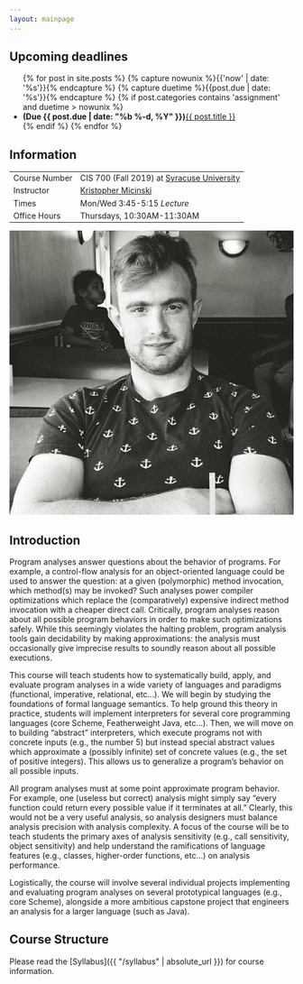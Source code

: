 ```yaml
---
layout: mainpage
---
```


## Upcoming deadlines

<ul class="due-list">
{% for post in site.posts %}
    {% capture nowunix %}{{'now' | date: '%s'}}{% endcapture %}
    {% capture duetime %}{{post.due | date: '%s'}}{% endcapture %}
    {% if post.categories contains 'assignment' and duetime > nowunix %}
    <li>
       <span><span class="post-meta"><b>(Due <span itemprop="date">{{ post.due | date: "%b %-d, %Y" }}</span>)</b></span><a class="mainpage-asn-link" href="{{ post.url | absolute_url }}">{{ post.title }}</a></span></li>
   {% endif %}
{% endfor %}
</ul>

## Information

<div class="infomatter">
<table class="infotablestyle">
<tr><td>Course Number</td>
    <td>CIS 700 (Fall 2019) at <a href="http://eng-cs.syr.edu/our-departments/electrical-engineering-and-computer-science/">Syracuse University</a></td>
</tr>
<tr><td>Instructor</td>
    <td><a href="http://kmicinski.com">Kristopher Micinski</a></td>
</tr>
<tr>
    <td>Times</td>
    <td>Mon/Wed 3:45-5:15 <i>Lecture</i></td>
</tr>
<tr>
    <td>Office Hours</td>
    <td>Thursdays, 10:30AM-11:30AM</td>
</tr>
</table>
<img class="krispic" src="/assets/img/krisbw.jpg">
</div>
    
## Introduction 

Program analyses answer questions about the behavior of programs. For
example, a control-flow analysis for an object-oriented language could
be used to answer the question: at a given (polymorphic) method
invocation, which method(s) may be invoked? Such analyses power
compiler optimizations which replace the (comparatively) expensive
indirect method invocation with a cheaper direct call.  Critically,
program analyses reason about all possible program behaviors in order
to make such optimizations safely. While this seemingly violates the
halting problem, program analysis tools gain decidability by making
approximations: the analysis must occasionally give imprecise results
to soundly reason about all possible executions.

This course will teach students how to systematically build, apply,
and evaluate program analyses in a wide variety of languages and
paradigms (functional, imperative, relational, etc...). We will begin
by studying the foundations of formal language semantics. To help
ground this theory in practice, students will implement interpreters
for several core programming languages (core Scheme, Featherweight
Java, etc...).  Then, we will move on to building “abstract”
interpreters, which execute programs not with concrete inputs (e.g.,
the number 5) but instead special abstract values which approximate a
(possibly infinite) set of concrete values (e.g., the set of positive
integers). This allows us to generalize a program’s behavior on all
possible inputs.

All program analyses must at some point approximate program
behavior. For example, one (useless but correct) analysis might simply
say “every function could return every possible value if it terminates
at all.” Clearly, this would not be a very useful analysis, so
analysis designers must balance analysis precision with analysis
complexity. A focus of the course will be to teach students the
primary axes of analysis sensitivity (e.g., call sensitivity, object
sensitivity) and help understand the ramifications of language
features (e.g., classes, higher-order functions, etc…) on analysis
performance.

Logistically, the course will involve several individual projects
implementing and evaluating program analyses on several prototypical
languages (e.g., core Scheme), alongside a more ambitious capstone
project that engineers an analysis for a larger language (such as
Java).

## Course Structure

Please read the [Syllabus]({{ "/syllabus" | absolute_url }}) for course information.
